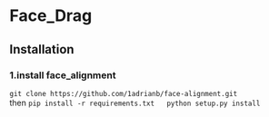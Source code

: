 # Face_Drag

## Installation

### 1.install face_alignment

`git clone https://github.com/1adrianb/face-alignment.git`  
then 
`pip install -r requirements.txt  
python setup.py install`
